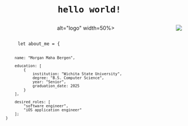 <h1 align="center">
    
    hello world!
    
</h1>

<p align="center">
    <img align="right" src="https://github.com/user-attachments/assets/9cf2bf43-d4d9-410c-931b-f2a9b2da5020">
    alt="logo" width=50%>
</p>

<div align="left" width=50%>   
</div>
    <code>
        let about_me = {
    
            name: "Morgan Maha Bergen",
    
            education: [
                {
                    institution: "Wichita State University",
                    degree: "B.S. Computer Science",
                    year: "Senior",
                    graduation_date: 2025
                }
            ],

            desired_roles: [
                "software engineer",
                "iOS application engineer"
            ];
        }    
</code>
    

